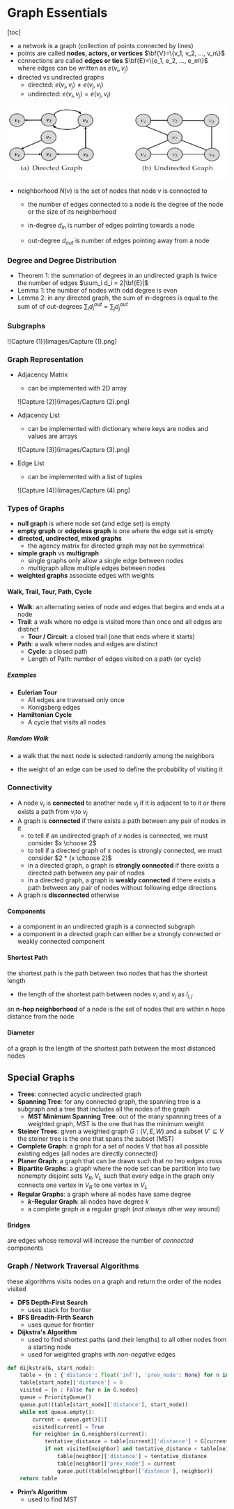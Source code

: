 # Graph Essentials

[toc]

- a network is a graph (collection of points connected by lines)
- points are called **nodes, actors, or vertices**
  $\bf{V}=\{v_1, v_2, ..., v_n\}$
- connections are called **edges or ties**
  $\bf{E}=\{e_1, e_2, ..., e_m\}$
  where edges can be written as $e(v_i, v_j)$
- directed vs undirected graphs
  - directed: $e(v_i, v_j) \neq e(v_j, v_i)$
  - undirected: $e(v_i, v_j) = e(v_j, v_i)$

![Capture](images/Capture.png)

* neighborhood $N(v)$ is the set of nodes that node $v$ is connected to

  - the number of edges connected to a node is the degree of the node or the size of its neighborhood

  - in-degree $d_{in}$ is number of edges pointing towards a node

  - out-degree $d_{out}$ is number of edges pointing away from a node

### Degree and Degree Distribution

- Theorem 1: the summation of degrees in an undirected graph is twice the number of edges 
  $\sum_i d_i = 2|\bf{E}|$
- Lemma 1: the number of nodes with odd degree is even
- Lemma 2: in any directed graph, the sum of in-degrees is equal to the sum of of out-degrees
  $\sum_i d_i^{out} = \sum_j d_j^{out}$

### Subgraphs

![Capture (1)](images/Capture (1).png)

### Graph Representation

- Adjacency Matrix

  - can be implemented with 2D array

  ![Capture (2)](images/Capture (2).png)

- Adjacency List

  - can be implemented with dictionary where keys are nodes and values are arrays

  ![Capture (3)](images/Capture (3).png)

- Edge List

  - can be implemented with a list of tuples

  ![Capture (4)](images/Capture (4).png)

### Types of Graphs

- **null graph** is where node set (and edge set) is empty
- **empty graph** or **edgeless graph** is one where the edge set is empty
- **directed, undirected, mixed graphs**
  - the agency matrix for directed graph may not be symmetrical
- **simple graph** vs **multigraph**
  - single graphs only allow a single edge between nodes
  - multigraph allow multiple edges between nodes
- **weighted graphs** associate edges with weights

#### Walk, Trail, Tour, Path, Cycle

- **Walk**: an alternating series of node and edges that begins and ends at a node
- **Trail**: a walk where no edge is visited more than once and all edges are distinct
  - **Tour / Circuit**: a closed trail (one that ends where it starts)
- **Path**: a walk where nodes and edges are distinct
  - **Cycle**: a closed path
  - Length of Path: number of edges visited on a path (or cycle)

##### Examples

- **Eulerian Tour**
  - All edges are traversed only once
  - Konigsberg edges
- **Hamiltonian Cycle**
  - A cycle that visits all nodes

##### Random Walk

- a walk that the next node is selected randomly among the neighbors

- the weight of an edge can be used to define the probability of visiting it

### Connectivity

- A node $v_i$ is **connected** to another node $v_j$ if it is adjacent to to it or there exists a path from $v_i$to $v_j$
- A graph is **connected** if there exists a path between any pair of nodes in it
  - to tell if an undirected graph of $x$ nodes  is connected, we must consider $x \choose 2$
  - to tell if a directed graph of x nodes  is strongly connected, we must consider $2 * {x \choose 2}$
  - in a directed graph, a graph is **strongly connected** if there exists a directed path between any pair of nodes
  - in a directed graph, a graph is **weakly connected** if there exists a path between any pair of nodes without following edge directions
- A graph is **disconnected** otherwise

#### Components

- a component in an undirected graph is a connected subgraph
- a component in a directed graph can either be a strongly connected *or* weakly connected component

#### Shortest Path

the shortest path is the path between two nodes that has the shortest length

* the length of the shortest path between nodes $v_i$ and $v_j$ as $l_{i,j}$

an **n-hop neighborhood** of a node is the set of nodes that are within n hops distance from the node

#### Diameter

of a graph is the length of the shortest path between the most distanced nodes

## Special Graphs

- **Trees**: connected acyclic undirected graph
- **Spanning Tree**: for any connected graph, the spanning tree is a subgraph and a tree that includes all the nodes of the graph
  - **MST Minimum Spanning Tree**: out of the many spanning trees of a weighted graph, MST is the one that has the minimum weight
- **Steiner Trees**: given a weighted graph $G: (V, E, W)$ and a subset $V’ \subseteq V$ the steiner tree is the one that spans the subset (MST)
- **Complete Graph**: a graph for a set of nodes V that has all possible existing edges (all nodes are directly connected)
- **Planer Graph**: a graph that can be drawn such that no two edges cross
- **Bipartite Graphs**: a graph where the node set can be partition into two nonempty disjoint sets $V_R, V_L$ such that every edge in the graph only connects one vertex in $V_R$ to one vertex in $V_L$
- **Regular Graphs**: a graph where all nodes have same degree
  - **$k$-Regular Graph**: all nodes have degree $k$
  - a complete graph *is* a regular graph (*not always* other way around)

#### Bridges

are edges whose removal will increase the number of *connected* components

### Graph / Network Traversal Algorithms

these algorithms visits nodes on a graph and return the order of the nodes visited

- **DFS Depth-First Search**
  - uses stack for frontier
- **BFS Breadth-Firth Search**
  - uses queue for frontier 
- **Dijkstra's Algorithm**
  - used to find shortest paths (and their lengths) to all other nodes from a starting node
  - used for weighted graphs with *non-negative* edges

```python
def dijkstra(G, start_node):
    table = {n : {'distance': float('inf'), 'prev_node': None} for n in G.nodes}
    table[start_node]['distance'] = 0
    visited = {n : False for n in G.nodes}
    queue = PriorityQueue()
    queue.put((table[start_node]['distance'], start_node))
    while not queue.empty():
        current = queue.get()[1]
        visited[current] = True
        for neighbor in G.neighbors(current):
            tentative_distance = table[current]['distance'] + G[current][neighbor]["weight"] 
            if not visited[neighbor] and tentative_distance < table[neighbor]['distance']:
                table[neighbor]['distance'] = tentative_distance
                table[neighbor]['prev_node'] = current
                queue.put((table[neighbor]['distance'], neighbor))
    return table
```

- **Prim’s Algorithm**
  - used to find MST